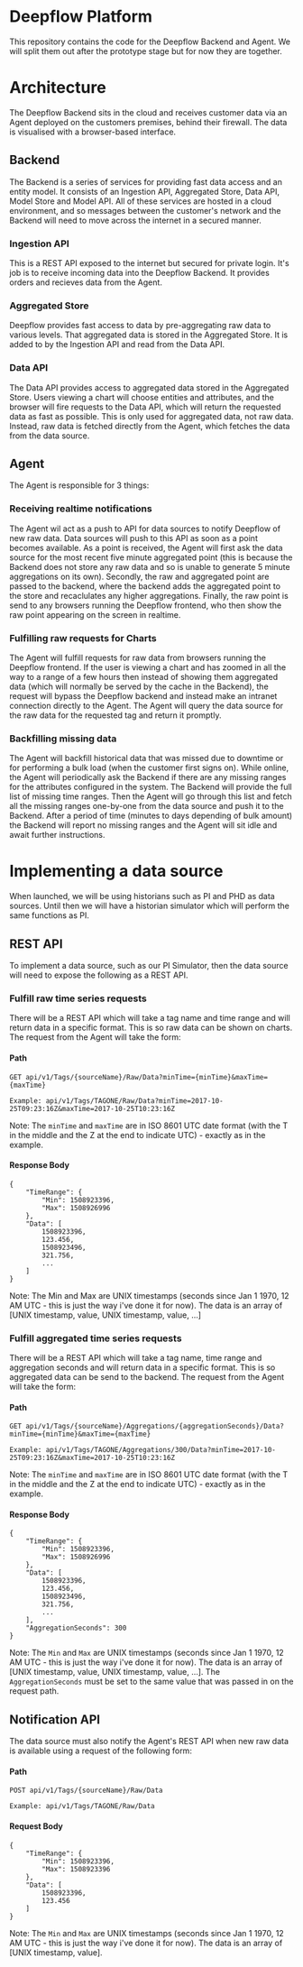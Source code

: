 # Deepflow Platform
This repository contains the code for the Deepflow Backend and Agent. We will split them out after the prototype stage but for now they are together.

# Architecture
The Deepflow Backend sits in the cloud and receives customer data via an Agent deployed on the customers premises, behind their firewall. The data is visualised with a browser-based interface.

## Backend
The Backend is a series of services for providing fast data access and an entity model. It consists of an Ingestion API, Aggregated Store, Data API, Model Store and Model API. All of these services are hosted in a cloud environment, and so messages between the customer's network and the Backend will need to move across the internet in a secured manner.

### Ingestion API
This is a REST API exposed to the internet but secured for private login. It's job is to receive incoming data into the Deepflow Backend. It provides orders and recieves data from the Agent.

### Aggregated Store
Deepflow provides fast access to data by pre-aggregating raw data to various levels. That aggregated data is stored in the Aggregated Store. It is added to by the Ingestion API and read from the Data API.

### Data API
The Data API provides access to aggregated data stored in the Aggregated Store. Users viewing a chart will choose entities and attributes, and the browser will fire requests to the Data API, which will return the requested data as fast as possible. This is only used for aggregated data, not raw data. Instead, raw data is 
fetched directly from the Agent, which fetches the data from the data source.

## Agent
The Agent is responsible for 3 things:

### Receiving realtime notifications
The Agent wil act as a push to API for data sources to notify Deepflow of new raw data. Data sources will push to this API as soon as a point becomes available. As a point is received, the Agent will first ask the data source for the most recent five minute aggregated point (this is because the Backend does not store any raw data and so is unable to generate 5 minute aggregations on its own). Secondly, the raw and aggregated point are passed to the backend, where the backend adds the aggregated point to the store and recaclulates any higher aggregations. Finally, the raw point is send to any browsers running the Deepflow frontend, who then show the raw point appearing on the screen in realtime.

### Fulfilling raw requests for Charts
The Agent will fulfill requests for raw data from browsers running the Deepflow frontend. If the user is viewing a chart and has zoomed in all the way to a range of a few hours then instead of showing them aggregated data (which will normally be served by the cache in the Backend), the request will bypass the Deepflow backend and instead make an intranet connection directly to the Agent. The Agent will query the data source for the raw data for the requested tag and return it promptly.

### Backfilling missing data
The Agent will backfill historical data that was missed due to downtime or for performing a bulk load (when the customer first signs on). While online, the Agent will periodically ask the Backend if there are any missing ranges for the attributes configured in the system. The Backend will provide the full list of missing time ranges. Then the Agent will go through this list and fetch all the missing ranges one-by-one from the data source and push it to the Backend. After a period of time (minutes to days depending of bulk amount) the Backend will report no missing ranges and the Agent will sit idle and await further instructions.

# Implementing a data source
When launched, we will be using historians such as PI and PHD as data sources. Until then we will have a historian simulator which will perform the same functions as PI. 


## REST API
To implement a data source, such as our PI Simulator, then the data source will need to expose the following as a REST API.

### Fulfill raw time series requests
There will be a REST API which will take a tag name and time range and will return data in a specific format. This is so raw data can be shown on charts. The request from the Agent will take the form:

#### Path
```
GET api/v1/Tags/{sourceName}/Raw/Data?minTime={minTime}&maxTime={maxTime}
```
`Example: api/v1/Tags/TAGONE/Raw/Data?minTime=2017-10-25T09:23:16Z&maxTime=2017-10-25T10:23:16Z`

Note: The `minTime` and `maxTime` are in ISO 8601 UTC date format (with the T in the middle and the Z at the end to indicate UTC) - exactly as in the example.

#### Response Body
```
{
    "TimeRange": {
        "Min": 1508923396,
        "Max": 1508926996
    },
    "Data": [
        1508923396,
        123.456,
        1508923496,
        321.756,
        ...
    ]
}
```
Note: The Min and Max are UNIX timestamps (seconds since Jan 1 1970, 12 AM UTC - this is just the way i've done it for now). The data is an array of [UNIX timestamp, value, UNIX timestamp, value, ...]

### Fulfill aggregated time series requests
There will be a REST API which will take a tag name, time range and aggregation seconds and will return data in a specific format. This is so aggregated data can be send to the backend. The request from the Agent will take the form:

#### Path
```
GET api/v1/Tags/{sourceName}/Aggregations/{aggregationSeconds}/Data?minTime={minTime}&maxTime={maxTime}
```
`Example: api/v1/Tags/TAGONE/Aggregations/300/Data?minTime=2017-10-25T09:23:16Z&maxTime=2017-10-25T10:23:16Z`

Note: The `minTime` and `maxTime` are in ISO 8601 UTC date format (with the T in the middle and the Z at the end to indicate UTC) - exactly as in the example.

#### Response Body
```
{
    "TimeRange": {
        "Min": 1508923396,
        "Max": 1508926996
    },
    "Data": [
        1508923396,
        123.456,
        1508923496,
        321.756,
        ...
    ],
    "AggregationSeconds": 300
}
```
Note: The `Min` and `Max` are UNIX timestamps (seconds since Jan 1 1970, 12 AM UTC - this is just the way i've done it for now). The data is an array of [UNIX timestamp, value, UNIX timestamp, value, ...]. The `AggregationSeconds` must be set to the same value that was passed in on the request path. 

## Notification API
The data source must also notify the Agent's REST API when new raw data is available using a request of the following form:

#### Path
```
POST api/v1/Tags/{sourceName}/Raw/Data
```
`Example: api/v1/Tags/TAGONE/Raw/Data`

#### Request Body
```
{
    "TimeRange": {
        "Min": 1508923396,
        "Max": 1508923396
    },
    "Data": [
        1508923396,
        123.456
    ]
}
```
Note: The `Min` and `Max` are UNIX timestamps (seconds since Jan 1 1970, 12 AM UTC - this is just the way i've done it for now). The data is an array of [UNIX timestamp, value].
